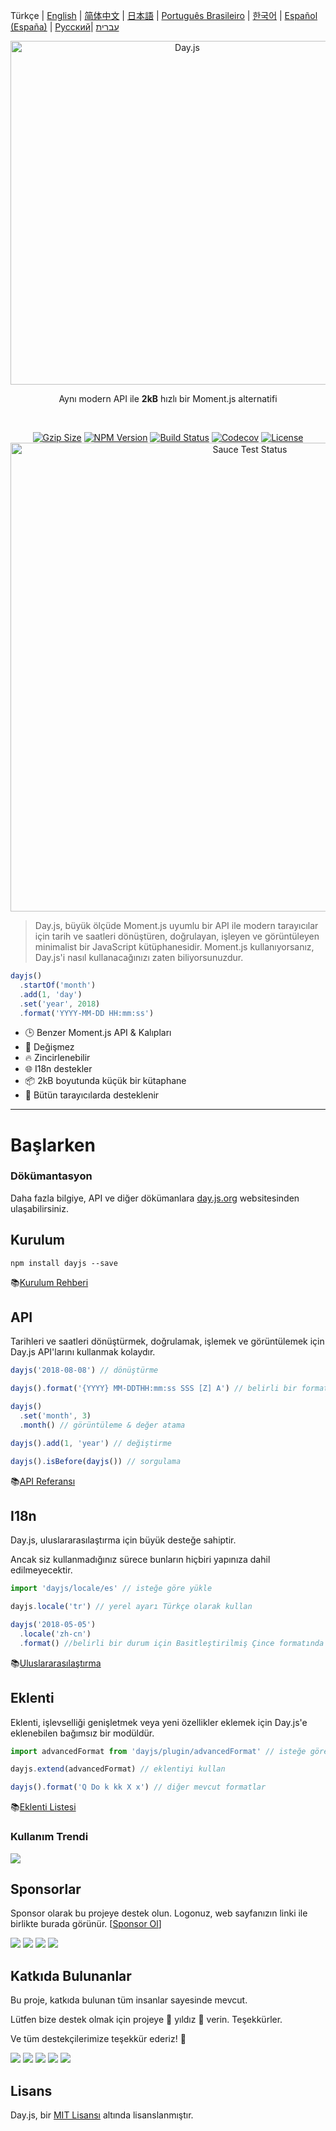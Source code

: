 Türkçe | [English](../../README.md) | [简体中文](../zh-cn/README.zh-CN.md) | [日本語](../ja/README-ja.md) | [Português Brasileiro](../pt-br/README-pt-br.md) | [한국어](../ko/README-ko.md) | [Español (España)](../es-es/README-es-es.md) | [Русский](../ru/README-ru.md)| [עברית](./docs/he/README-he.md)

<p align="center"><a href="https://day.js.org/" target="_blank" rel="noopener noreferrer"><img width="550"
                                                                             src="https://user-images.githubusercontent.com/17680888/39081119-3057bbe2-456e-11e8-862c-646133ad4b43.png"
                                                                             alt="Day.js"></a></p>
<p align="center">Aynı modern API ile <b>2kB</b> hızlı bir Moment.js alternatifi</p>
<br>
<p align="center">
    <a href="https://unpkg.com/dayjs/dayjs.min.js"><img
            src="https://img.badgesize.io/https://unpkg.com/dayjs/dayjs.min.js?compression=gzip&style=flat-square"
            alt="Gzip Size"></a>
    <a href="https://www.npmjs.com/package/dayjs"><img src="https://img.shields.io/npm/v/dayjs.svg?style=flat-square&colorB=51C838"
                                                       alt="NPM Version"></a>
    <a href="https://travis-ci.org/iamkun/dayjs"><img
            src="https://img.shields.io/travis/iamkun/dayjs/master.svg?style=flat-square" alt="Build Status"></a>
    <a href="https://codecov.io/gh/iamkun/dayjs"><img
            src="https://img.shields.io/codecov/c/github/iamkun/dayjs/master.svg?style=flat-square" alt="Codecov"></a>
    <a href="https://github.com/iamkun/dayjs/blob/master/LICENSE"><img
            src="https://img.shields.io/badge/license-MIT-brightgreen.svg?style=flat-square" alt="License"></a>
    <br>
    <a href="https://saucelabs.com/u/dayjs">
        <img width="750" src="https://user-images.githubusercontent.com/17680888/40040137-8e3323a6-584b-11e8-9dba-bbe577ee8a7b.png" alt="Sauce Test Status">
    </a>
</p>

> Day.js, büyük ölçüde Moment.js uyumlu bir API ile modern tarayıcılar için tarih ve saatleri dönüştüren, doğrulayan, işleyen ve görüntüleyen minimalist bir JavaScript kütüphanesidir. Moment.js kullanıyorsanız, Day.js'i nasıl kullanacağınızı zaten biliyorsunuzdur.

```js
dayjs()
  .startOf('month')
  .add(1, 'day')
  .set('year', 2018)
  .format('YYYY-MM-DD HH:mm:ss')
```

- 🕒 Benzer Moment.js API & Kalıpları
- 💪 Değişmez
- 🔥 Zincirlenebilir
- 🌐 I18n destekler
- 📦 2kB boyutunda küçük bir kütaphane
- 👫 Bütün tarayıcılarda desteklenir

---

# Başlarken

### Dökümantasyon

Daha fazla bilgiye, API ve diğer dökümanlara [day.js.org](https://day.js.org/) websitesinden ulaşabilirsiniz.

## Kurulum

```console
npm install dayjs --save
```

📚[Kurulum Rehberi](https://day.js.org/docs/en/installation/installation)

## API

Tarihleri ve saatleri dönüştürmek, doğrulamak, işlemek ve görüntülemek için Day.js API'larını kullanmak kolaydır.

```javascript
dayjs('2018-08-08') // dönüştürme

dayjs().format('{YYYY} MM-DDTHH:mm:ss SSS [Z] A') // belirli bir formatta görüntüleme

dayjs()
  .set('month', 3)
  .month() // görüntüleme & değer atama

dayjs().add(1, 'year') // değiştirme

dayjs().isBefore(dayjs()) // sorgulama
```

📚[API Referansı](https://day.js.org/docs/en/parse/parse)

## I18n

Day.js, uluslararasılaştırma için büyük desteğe sahiptir.

Ancak siz kullanmadığınız sürece bunların hiçbiri yapınıza dahil edilmeyecektir.

```javascript
import 'dayjs/locale/es' // isteğe göre yükle

dayjs.locale('tr') // yerel ayarı Türkçe olarak kullan

dayjs('2018-05-05')
  .locale('zh-cn')
  .format() //belirli bir durum için Basitleştirilmiş Çince formatında görüntüleme
```

📚[Uluslararasılaştırma](https://day.js.org/docs/en/i18n/i18n)

## Eklenti

Eklenti, işlevselliği genişletmek veya yeni özellikler eklemek için Day.js'e eklenebilen bağımsız bir modüldür.

```javascript
import advancedFormat from 'dayjs/plugin/advancedFormat' // isteğe göre yükle

dayjs.extend(advancedFormat) // eklentiyi kullan

dayjs().format('Q Do k kk X x') // diğer mevcut formatlar
```

📚[Eklenti Listesi](https://day.js.org/docs/en/plugin/plugin)

### Kullanım Trendi

<a href="https://npm-compare.com/moment,dayjs/#timeRange=THREE_YEARS" target="_blank">
  <img src="https://user-images.githubusercontent.com/3455798/270162667-c7bd2ebe-675e-45c6-a2c9-dc67f3b65d6e.png">
</a>

## Sponsorlar

Sponsor olarak bu projeye destek olun. Logonuz, web sayfanızın linki ile birlikte burada görünür. [[Sponsor Ol](https://opencollective.com/dayjs#sponsor)]

<a href="https://opencollective.com/dayjs/sponsor/0/website" target="_blank"><img src="https://opencollective.com/dayjs/sponsor/0/avatar.svg"></a>
<a href="https://opencollective.com/dayjs/sponsor/1/website" target="_blank"><img src="https://opencollective.com/dayjs/sponsor/1/avatar.svg"></a>
<a href="https://opencollective.com/dayjs/sponsor/2/website" target="_blank"><img src="https://opencollective.com/dayjs/sponsor/2/avatar.svg"></a>
<a href="https://opencollective.com/dayjs/sponsor/3/website" target="_blank"><img src="https://opencollective.com/dayjs/sponsor/3/avatar.svg"></a>

## Katkıda Bulunanlar

Bu proje, katkıda bulunan tüm insanlar sayesinde mevcut.

Lütfen bize destek olmak için projeye 💖 yıldız 💖 verin. Teşekkürler.

Ve tüm destekçilerimize teşekkür ederiz! 🙏

<a href="https://opencollective.com/dayjs/backer/0/website?requireActive=false" target="_blank"><img src="https://opencollective.com/dayjs/backer/0/avatar.svg?requireActive=false"></a>
<a href="https://opencollective.com/dayjs/backer/1/website?requireActive=false" target="_blank"><img src="https://opencollective.com/dayjs/backer/1/avatar.svg?requireActive=false"></a>
<a href="https://opencollective.com/dayjs/backer/2/website?requireActive=false" target="_blank"><img src="https://opencollective.com/dayjs/backer/2/avatar.svg?requireActive=false"></a>
<a href="https://opencollective.com/dayjs/backer/3/website?requireActive=false" target="_blank"><img src="https://opencollective.com/dayjs/backer/3/avatar.svg?requireActive=false"></a>
<a href="https://opencollective.com/dayjs#backers" target="_blank"><img src="https://opencollective.com/dayjs/contributors.svg?width=890" /></a>

## Lisans

Day.js, bir [MIT Lisansı](../../LICENSE) altında lisanslanmıştır.
